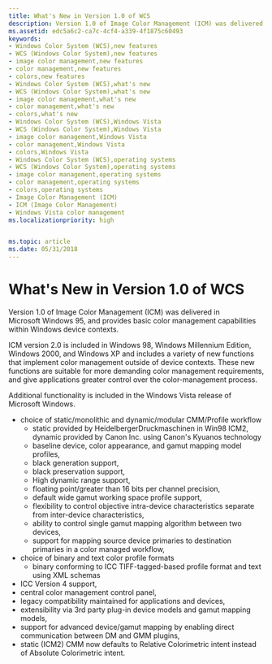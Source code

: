 ```yaml
---
title: What's New in Version 1.0 of WCS
description: Version 1.0 of Image Color Management (ICM) was delivered in Microsoft \ 160;Windows \ 160;95, and provides basic color management capabilities within Windows device contexts.
ms.assetid: edc5a6c2-ca7c-4cf4-a339-4f1875c60493
keywords:
- Windows Color System (WCS),new features
- WCS (Windows Color System),new features
- image color management,new features
- color management,new features
- colors,new features
- Windows Color System (WCS),what's new
- WCS (Windows Color System),what's new
- image color management,what's new
- color management,what's new
- colors,what's new
- Windows Color System (WCS),Windows Vista
- WCS (Windows Color System),Windows Vista
- image color management,Windows Vista
- color management,Windows Vista
- colors,Windows Vista
- Windows Color System (WCS),operating systems
- WCS (Windows Color System),operating systems
- image color management,operating systems
- color management,operating systems
- colors,operating systems
- Image Color Management (ICM)
- ICM (Image Color Management)
- Windows Vista color management
ms.localizationpriority: high


ms.topic: article
ms.date: 05/31/2018
---
```


# What's New in Version 1.0 of WCS

Version 1.0 of Image Color Management (ICM) was delivered in Microsoft Windows 95, and provides basic color management capabilities within Windows device contexts.

ICM version 2.0 is included in Windows 98, Windows Millennium Edition, Windows 2000, and Windows XP and includes a variety of new functions that implement color management outside of device contexts. These new functions are suitable for more demanding color management requirements, and give applications greater control over the color-management process.

Additional functionality is included in the Windows Vista release of Microsoft Windows.

-   choice of static/monolithic and dynamic/modular CMM/Profile workflow
    -   static provided by HeidelbergerDruckmaschinen in Win98 ICM2, dynamic provided by Canon Inc. using Canon's Kyuanos technology
    -   baseline device, color appearance, and gamut mapping model profiles,
    -   black generation support,
    -   black preservation support,
    -   High dynamic range support,
    -   floating point/greater than 16 bits per channel precision,
    -   default wide gamut working space profile support,
    -   flexibility to control objective intra-device characteristics separate from inter-device characteristics,
    -   ability to control single gamut mapping algorithm between two devices,
    -   support for mapping source device primaries to destination primaries in a color managed workflow,
-   choice of binary and text color profile formats
    -   binary conforming to ICC TIFF-tagged-based profile format and text using XML schemas
-   ICC Version 4 support,
-   central color management control panel,
-   legacy compatibility maintained for applications and devices,
-   extensibility via 3rd party plug-in device models and gamut mapping models,
-   support for advanced device/gamut mapping by enabling direct communication between DM and GMM plugins,
-   static (ICM2) CMM now defaults to Relative Colorimetric intent instead of Absolute Colorimetric intent.

 

 




